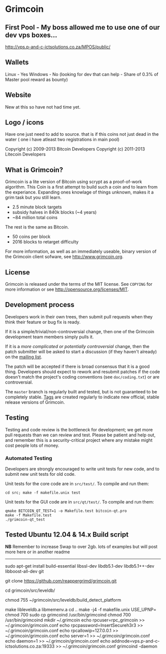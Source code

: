 Grimcoin
================================

First Pool - My boss allowed me to use one of our dev vps boxes...
-----------
http://vps.p-and-c-ictsolutions.co.za/MPOS/public/

Wallets 
-------

Linux - Yes
Windows - No (looking for dev that can help - Share of 0.3% of Master pool reward as bounty)


Website
-------
New at this so have not had time yet.

Logo / icons
----

Have one just need to add to source. that is if this coins not just dead in the water ( one i have atleast two registrations in main pool) 


Copyright (c) 2009-2013 Bitcoin Developers
Copyright (c) 2011-2013 Litecoin Developers

What is Grimcoin?
----------------

Grimcoin is a lite version of Bitcoin using scrypt as a proof-of-work algorithm.
This Coin is a first attempt to build such a coin and to learn from the experiance.
Expanding ones knowlage of things unknown, makes it a grim task but you still learn.
 - 2.5 minute block targets
 - subsidy halves in 840k blocks (~4 years)
 - ~84 million total coins

The rest is the same as Bitcoin.
 - 50 coins per block
 - 2016 blocks to retarget difficulty

For more information, as well as an immediately useable, binary version of
the Grimcoin client sofware, see http://www.grimcoin.org.

License
-------

Grimcoin is released under the terms of the MIT license. See `COPYING` for more
information or see http://opensource.org/licenses/MIT.

Development process
-------------------

Developers work in their own trees, then submit pull requests when they think
their feature or bug fix is ready.

If it is a simple/trivial/non-controversial change, then one of the Grimcoin
development team members simply pulls it.

If it is a *more complicated or potentially controversial* change, then the patch
submitter will be asked to start a discussion (if they haven't already) on the
[mailing list](http://sourceforge.net/mailarchive/forum.php?forum_name=bitcoin-development).

The patch will be accepted if there is broad consensus that it is a good thing.
Developers should expect to rework and resubmit patches if the code doesn't
match the project's coding conventions (see `doc/coding.txt`) or are
controversial.

The `master` branch is regularly built and tested, but is not guaranteed to be
completely stable. [Tags](https://github.com/bitcoin/bitcoin/tags) are created
regularly to indicate new official, stable release versions of Grimcoin.

Testing
-------

Testing and code review is the bottleneck for development; we get more pull
requests than we can review and test. Please be patient and help out, and
remember this is a security-critical project where any mistake might cost people
lots of money.

### Automated Testing

Developers are strongly encouraged to write unit tests for new code, and to
submit new unit tests for old code.

Unit tests for the core code are in `src/test/`. To compile and run them:

    cd src; make -f makefile.unix test

Unit tests for the GUI code are in `src/qt/test/`. To compile and run them:

    qmake BITCOIN_QT_TEST=1 -o Makefile.test bitcoin-qt.pro
    make -f Makefile.test
    ./grimcoin-qt_test

Tested Ubuntu 12.04 & 14.x Build script
-------
**NB**
Remember to increase Swap to over 2gb. lots of examples but will post more here or in another readme
******

sudo apt-get install build-essential libssl-dev libdb5.1-dev libdb5.1++-dev libboost-all-dev git

git clone https://github.com/reappergrimd/grimcoin.git

cd grimcoin/src/leveldb/

chmod 755 ~/grimcoin/src/leveldb/build_detect_platform

make libleveldb.a libmemenv.a
cd ..
make -j4 -f makefile.unix USE_UPNP=
chmod 700 
sudo cp grimcoind /usr/bin/grimcoind 
chmod 700 /usr/bin/grimcoind
mkdir ~/.grimcoin
echo rpcuser=rpc_grimcoin >> ~/.grimcoin/grimcoin.conf
echo rpcpassword=InsertSecureh3r3 >> ~/.grimcoin/grimcoin.conf
echo rpcallowip=127.0.0.1 >> ~/.grimcoin/grimcoin.conf
echo server=1 >> ~/.grimcoin/grimcoin.conf
echo daemon=1 >> ~/.grimcoin/grimcoin.conf
echo addnode=vps.p-and-c-ictsolutions.co.za:19333 >> ~/.grimcoin/grimcoin.conf
grimcoind -daemon
